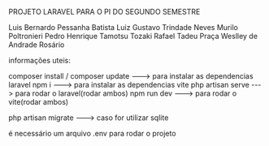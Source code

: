 PROJETO LARAVEL PARA O PI DO SEGUNDO SEMESTRE

Luis Bernardo Pessanha Batista
Luiz Gustavo Trindade Neves
Murilo Poltronieri
Pedro Henrique Tamotsu Tozaki
Rafael Tadeu Praça
Weslley de Andrade Rosário


informações uteis:

composer install / composer update ---> para instalar as dependencias laravel
npm i ---> para instalar as dependencias vite
php artisan serve ---> para rodar o laravel(rodar ambos)
npm run dev ---> para rodar o vite(rodar ambos)

php artisan migrate ---> caso for utilizar sqlite

é necessário um arquivo .env para rodar o projeto